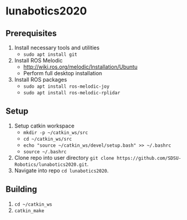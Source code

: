 # lunabotics2020

## Prerequisites

 1. Install necessary tools and utilities
     - `sudo apt install git`
 2. Install ROS Melodic
     - http://wiki.ros.org/melodic/Installation/Ubuntu
     - Perform full desktop installation
 3. Install ROS packages
     - `sudo apt install ros-melodic-joy`
     - `sudo apt install ros-melodic-rplidar`
 
## Setup
 1. Setup catkin workspace
     - `mkdir -p ~/catkin_ws/src`
     - `cd ~/catkin_ws/src`
     - `echo "source ~/catkin_ws/devel/setup.bash" >> ~/.bashrc`
     - `source ~/.bashrc`
 2. Clone repo into user directory `git clone https://github.com/SDSU-Robotics/lunabotics2020.git`.
 3. Navigate into repo `cd lunabotics2020`.

## Building
 1. `cd ~/catkin_ws`
 2. `catkin_make`
